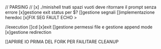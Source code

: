 // PARSING //
[x] ./minishell tnati spazi vuoti deve ritornare il prompt senza errore
[x]gestione exit status per $?
[]gestione segnali
[]implementazione heredoc
[x]FIX SEG FAULT ECHO >

//execution
[]cd
[x]exit
[]gestione permessi file e gestione append mode
[x]gestione redirection



[]APRIRE IO PRIMA DEL FORK PER FAILITARE CLEANUP